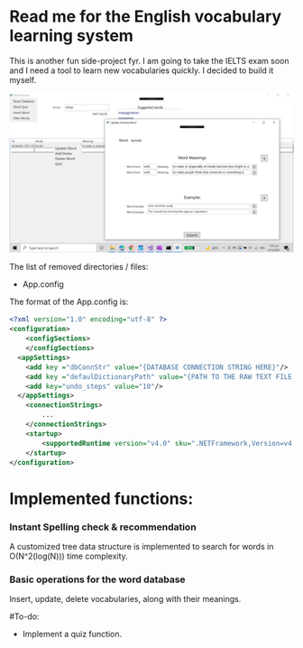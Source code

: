 # Read me for the English vocabulary learning system
This is another fun side-project fyr. I am going to take the IELTS exam soon and I need a tool to learn new vocabularies quickly. I decided to build it myself.

![Alt text](demoUpdated.png?raw=true "Current layout")

The list of removed directories / files:

* App.config

The format of the App.config is:

```xml
<?xml version="1.0" encoding="utf-8" ?>
<configuration>
    <configSections>
    </configSections>
  <appSettings>
    <add key ="dbConnStr" value="{DATABASE CONNECTION STRING HERE}"/>
    <add key ="defaulDictionaryPath" value="{PATH TO THE RAW TEXT FILE OF ENGLISH WORDS HERE}"/>
    <add key="undo_steps" value="10"/>
  </appSettings>
    <connectionStrings>
        ...
    </connectionStrings>
    <startup> 
        <supportedRuntime version="v4.0" sku=".NETFramework,Version=v4.6.1" />
    </startup>
</configuration>
```
# Implemented functions:
### Instant Spelling check & recommendation
A customized tree data structure is implemented to search for words in O(N^2(log(N))) time complexity.

### Basic operations for the word database
Insert, update, delete vocabularies, along with their meanings.

#To-do:
* Implement a quiz function.

